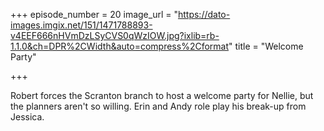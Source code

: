 +++
episode_number = 20
image_url = "https://dato-images.imgix.net/151/1471788893-v4EEF666nHVmDzLSyCVS0qWzIOW.jpg?ixlib=rb-1.1.0&ch=DPR%2CWidth&auto=compress%2Cformat"
title = "Welcome Party"

+++

Robert forces the Scranton branch to host a welcome party for Nellie, but the planners aren't so willing. Erin and Andy role play his break-up from Jessica.